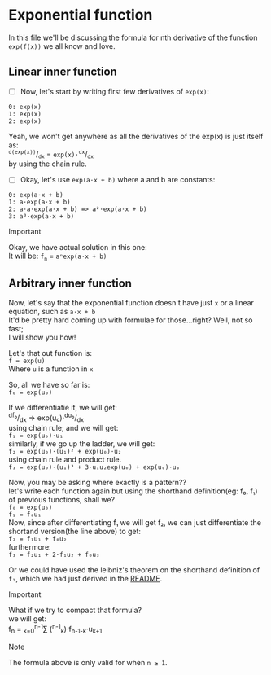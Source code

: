 # Exponential function
In this file we'll be discussing the formula for nth derivative of the function `exp(f(x))` we all know and love.

## Linear inner function
- [ ] Now, let's start by writing first few derivatives of `exp(x)`:
```
0: exp(x)
1: exp(x)
2: exp(x)
```
Yeah, we won't get anywhere as all the derivatives of the exp(x) is just itself as:\
<sup>`d(exp(x))`</sup>/<sub>`dx`</sub> = `exp(x)⋅`<sup>`dx`</sup>/<sub>`dx`</sub>\
by using the chain rule.

- [ ] Okay, let's use `exp(a⋅x + b)` where a and b are constants:
```
0: exp(a⋅x + b)
1: a⋅exp(a⋅x + b)
2: a⋅a⋅exp(a⋅x + b) => a²⋅exp(a⋅x + b)
3: a³⋅exp(a⋅x + b)
```
> [!IMPORTANT]
> Okay, we have actual solution in this one:\
It will be: `f`<sub>`n`</sub> = `aⁿexp(a⋅x + b)`

## Arbitrary inner function
Now, let's say that the exponential function doesn't have just `x` or a linear equation, such as `a⋅x + b`\
It'd be pretty hard coming up with formulae for those...right? Well, not so fast;\
I will show you how!

Let's that out function is:\
`f = exp(u)`\
Where `u` is a function in `x`

So, all we have so far is:\
`f₀ = exp(u₀)`

If we differentiatie it, we will get:\
<sup>df₀</sup>/<sub>dx</sub> => exp(u₀)⋅<sup>du₀</sup>/<sub>dx</sub>\
using chain rule; and we will get:\
`f₁ = exp(u₀)⋅u₁`\
similarly, if we go up the ladder, we will get:\
`f₂ = exp(u₀)⋅(u₁)² + exp(u₀)⋅u₂`\
using chain rule and product rule.\
`f₃ = exp(u₀)⋅(u₁)³ + 3⋅u₁u₂exp(u₀) + exp(u₀)⋅u₃`

Now, you may be asking where exactly is a pattern??\
let's write each function again but using the shorthand definition(eg: f₀, f₁) of previous functions, shall we?\
`f₀ = exp(u₀)`\
`f₁ = f₀u₁`\
Now, since after differentiating f₁ we will get f₂, we can just differentiate the shortand version(the line above) to get:\
`f₂ = f₁u₁ + f₀u₂`\
furthermore:\
`f₃ = f₂u₁ + 2⋅f₁u₂ + f₀u₃`

Or we could have used the leibniz's theorem on the shorthand definition of `f₁`, which we had just derived in the [README](README.md).

> [!IMPORTANT]
> What if we try to compact that formula?\
we will get:\
f<sub>n</sub> = <sub>k=0</sub><sup>n-1</sup>∑ (<sup>n-1</sup><sub>k</sub>)⋅f<sub>n-1-k</sub>⋅u<sub>k+1</sub>

> [!NOTE]
> The formula above is only valid for when `n ≥ 1`.
